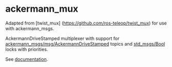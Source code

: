 # ackermann_mux

Adapted from [twist_mux] (https://github.com/ros-teleop/twist_mux) for use with ackermann_msgs.

AckermannDriveStamped multiplexer with support for
[ackermann_msgs/msg/AckermannDriveStamped](http://docs.ros.org/api/ackermann_msgs/html/msg/AckermannDriveStamped.html)
topics and
[std_msgs/Bool](http://docs.ros.org/api/std_msgs/html/msg/Bool.html) locks with priorities.

See [documentation](https://docs.ros.org/en/jade/api/ackermann_msgs/html/msg/AckermannDrive.html).
